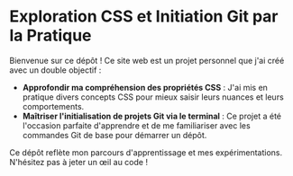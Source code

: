 # Exploration CSS et Initiation Git par la Pratique

Bienvenue sur ce dépôt ! Ce site web est un projet personnel que j'ai créé avec un double objectif :

* **Approfondir ma compréhension des propriétés CSS** : J'ai mis en pratique divers concepts CSS pour mieux saisir leurs nuances et leurs comportements.
* **Maîtriser l'initialisation de projets Git via le terminal** : Ce projet a été l'occasion parfaite d'apprendre et de me familiariser avec les commandes Git de base pour démarrer un dépôt.

Ce dépôt reflète mon parcours d'apprentissage et mes expérimentations. N'hésitez pas à jeter un œil au code !
